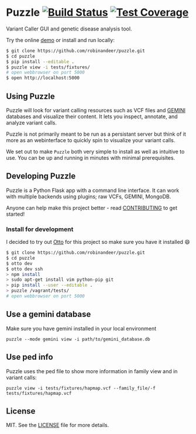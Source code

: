 # Puzzle [![Build Status][travis-image]][travis-url] [![Test Coverage][coveralls-img]][coveralls-url]

Variant Caller GUI and genetic disease analysis tool.

Try the online [demo](https://puzzle-demo-robinandeer.c9.io) or install and run locally:

```bash
$ git clone https://github.com/robinandeer/puzzle.git
$ cd puzzle
$ pip install --editable .
$ puzzle view -i tests/fixtures/
# open webbrowser on port 5000
$ open http://localhost:5000
```

## Using Puzzle
Puzzle will look for variant calling resources such as VCF files and [GEMINI][gemini] databases and visualize their content. It lets you inspect, annotate, and analyze variant calls.

Puzzle is not primarily meant to be run as a persistant server but think of it more as an webinterface to quickly spin to visualize your variant calls.

We set out to make `Puzzle` both very simple to install as well as intuitive to use. You can be up and running in minutes with minimal prerequisites.

## Developing Puzzle
Puzzle is a Python Flask app with a command line interface. It can work with multiple backends using plugins; raw VCFs, GEMINI, MongoDB.

Anyone can help make this project better - read [CONTRIBUTING](CONTRIBUTING.md) to get started!

### Install for development
I decided to try out [Otto][otto] for this project so make sure you have it installed :smile:

```bash
$ git clone https://github.com/robinandeer/puzzle.git
$ cd puzzle
$ otto dev
$ otto dev ssh
> npm install
> sudo apt-get install vim python-pip git
> pip install --user --editable .
> puzzle /vagrant/tests/
# open webbrowser on port 5000
```


## Use a gemini database ##

Make sure you have gemini installed in your local environment

```
puzzle --mode gemini view -i path/to/gemini_database.db
```

## Use ped info ##

Puzzle uses the ped file to show more information in family view and in variant calls:

```
puzzle view -i tests/fixtures/hapmap.vcf --family_file/-f tests/fixtures/hapmap.vcf
```

## License
MIT. See the [LICENSE](LICENSE) file for more details.


[travis-url]: https://travis-ci.org/robinandeer/puzzle
[travis-image]: https://img.shields.io/travis/robinandeer/puzzle.svg?style=flat-square
[coveralls-url]: https://coveralls.io/github/robinandeer/puzzle
[coveralls-img]: https://img.shields.io/coveralls/robinandeer/puzzle.svg?style=flat-square
[otto]: https://ottoproject.io/
[gemini]: https://github.com/arq5x/gemini
